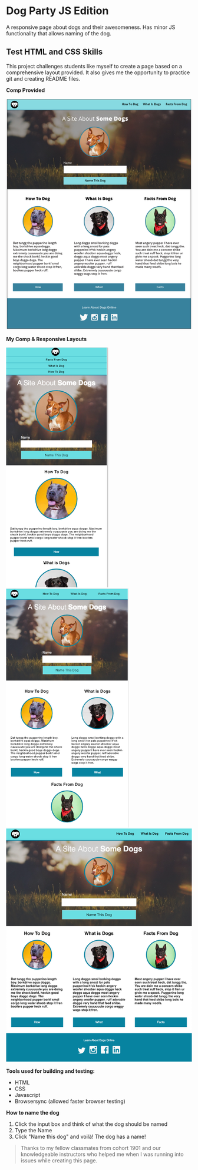 # Dog Party JS Edition
A responsive page about dogs and their awesomeness.  Has minor JS functionality that allows naming of the dog.

##  Test HTML and CSS Skills
This project challenges students like myself to create a page based on a comprehensive layout provided. It also gives me the opportunity to practice git and creating README files.

**Comp Provided**

![Comp](readme-images/comp-layout.jpg)

**My Comp & Responsive Layouts** 

![Mobile](readme-images/mobile.jpg)  
![Tablet](readme-images/tablet.jpg)
![Desktop](readme-images/desktop.jpg)

**Tools used for building and testing:**
- HTML
- CSS
- Javascript
- Browsersync (allowed faster browser testing)

**How to name the dog**
1. Click the input box and think of what the dog should be named 
2. Type the Name
3. Click "Name this dog" and voilà! The dog has a name!

> Thanks to my fellow classmates from cohort 1901 and our knowledgeable instructors who helped me when I was running into issues while creating this page.